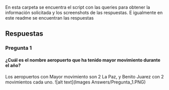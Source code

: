 En esta carpeta se encuentra el script con las queries para obtener la información solicitada y los screenshots de las respuestas. E igualmente en este readme se 
encuentran las respuestas 

## Respuestas

### Pregunta 1
#### ¿Cuál es el nombre aeropuerto que ha tenido mayor movimiento durante el año?
Los aeropuertos con Mayor movimiento son 2 La Paz, y Benito Juarez con 2 movimientos cada uno.
![alt text](Images Answers/Pregunta_1.PNG)
